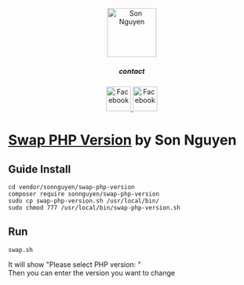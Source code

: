 <div align="center">
    <a href="https://magento.com">
        <img src="https://avatars.githubusercontent.com/u/111854079?v=4" width="100px" alt="Son Nguyen" />
    </a>
    <br />
    <h5>contact</h5>
    <a href="https://www.facebook.com/s1609">
        <img src="https://img.icons8.com/nolan/344/facebook-new.png" style="width: 50px; height: 50px;" alt="Facebook" />
    </a>
    <a href="https://twitter.com/sonnguyen1609">
        <img src="https://img.icons8.com/color/344/twitter--v1.png" style="width: 50px; height: 50px;" alt="Facebook" />
    </a>
</div>

# [Swap PHP Version](https://packagist.org/packages/sonnguyen/swap-php-version) by Son Nguyen

## Guide Install
````
cd vendor/sonnguyen/swap-php-version 
composer require sonnguyen/swap-php-version
sudo cp swap-php-version.sh /usr/local/bin/
sudo chmod 777 /usr/local/bin/swap-php-version.sh
````
## Run
````
swap.sh
````
It will show "Please select PHP version: " </br>
Then you can enter the version you want to change
